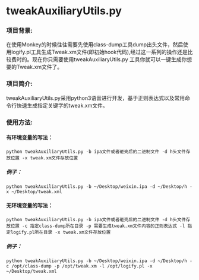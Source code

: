 # tweakAuxiliaryUtils.py 
### 项目背景:

在使用Monkey的时候往往需要先使用class-dump工具dump出头文件，然后使用logify.pl工具生成Tweak.xm文件(即初始hook代码),经过这一系列的操作还是比较费时的。现在你只需要使用tweakAuxiliaryUtils.py 工具你就可以一键生成你想要的Tweak.xm文件了。

### 项目简介:

tweakAuxiliaryUtils.py采用python3语音进行开发，基于正则表达式以及常用命令行快速生成指定关键字的tweak.xm文件。

### 使用方法:

#### 有环境变量的写法：

```
python tweakAuxiliaryUtils.py -b ipa文件或者砸壳后的二进制文件 -d h头文件存放位置 -x tweak.xm文件存放位置
```
##### 例子：

```
python tweakAuxiliaryUtils.py -b ~/Desktop/weixin.ipa -d ~/Desktop/h -x ~/Desktop/tweak.xml
```


#### 无环境变量的写法：

```
python tweakAuxiliaryUtils.py -b ipa文件或者砸壳后的二进制文件 -d h头文件存放位置 -c 指定class-dump所在目录 -p 需要生成tweak.xm文件内容的正则表达式 -l 指定logify.pl所在目录 -x tweak.xm文件存放位置
```
##### 例子：

```
python tweakAuxiliaryUtils.py -b ~/Desktop/weixin.ipa -d ~/Desktop/h -c /opt/class-dump -p /opt/tweak.xm -l /opt/logify.pl -x ~/Desktop/tweak.xml
```
